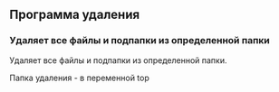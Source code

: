 ## Программа удаления
### Удаляет все файлы и подпапки из определенной папки

Удаляет все файлы и подпапки из определенной папки.

Папка удаления - в переменной top

